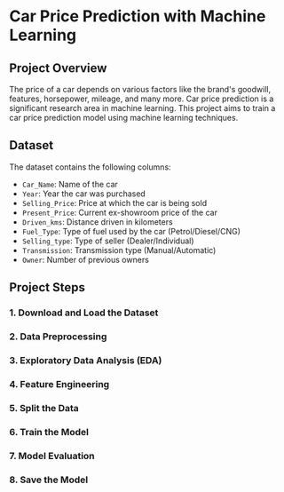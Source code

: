 # Car Price Prediction with Machine Learning

## Project Overview
The price of a car depends on various factors like the brand's goodwill, features, horsepower, mileage, and many more. Car price prediction is a significant research area in machine learning. This project aims to train a car price prediction model using machine learning techniques.

## Dataset
The dataset contains the following columns:

- `Car_Name`: Name of the car
- `Year`: Year the car was purchased
- `Selling_Price`: Price at which the car is being sold
- `Present_Price`: Current ex-showroom price of the car
- `Driven_kms`: Distance driven in kilometers
- `Fuel_Type`: Type of fuel used by the car (Petrol/Diesel/CNG)
- `Selling_type`: Type of seller (Dealer/Individual)
- `Transmission`: Transmission type (Manual/Automatic)
- `Owner`: Number of previous owners

## Project Steps

### 1. Download and Load the Dataset
### 2. Data Preprocessing
### 3. Exploratory Data Analysis (EDA)
### 4. Feature Engineering
### 5. Split the Data
### 6. Train the Model
### 7. Model Evaluation
### 8. Save the Model
